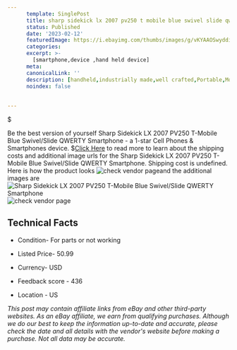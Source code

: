 ```yaml
---
      template: SinglePost
      title: sharp sidekick lx 2007 pv250 t mobile blue swivel slide qwerty smartphone
      status: Published
      date: '2023-02-12'
      featuredImage: https://i.ebayimg.com/thumbs/images/g/vKYAAOSwyddijCnx/s-l225.jpg
      categories: 
      excerpt: >-
        [smartphone,device ,hand held device]
      meta:
      canonicalLink: ''
      description: [handheld,industrially made,well crafted,Portable,Mobile,Compact,Convenient,Lightweight,Maneuverable,Man-portable,Miniature,Carriable,Hand-held,Light,Holdable,Transportable,Mobile device,Pocket-sized,On-the-go,Wireless,Cordless,Compact size,Convenient size, smartphone,device ,hand held device]
      noindex: false
      
        
---
```

$

Be the best version of yourself Sharp Sidekick LX 2007 PV250 T-Mobile Blue Swivel/Slide QWERTY Smartphone - a 1-star Cell Phones & Smartphones device.
$[Click Here](https://www.ebay.com/itm/294999602113?hash=item44af58b3c1%3Ag%3AvKYAAOSwyddijCnx&mkevt=1&mkcid=1&mkrid=711-53200-19255-0&campid=%253CePNCampaignId%253E&customid=%253CreferenceId%253E&toolid=10049) to read more to learn about the shipping costs and additional image urls for the Sharp Sidekick LX 2007 PV250 T-Mobile Blue Swivel/Slide QWERTY Smartphone. Shipping cost is undefined. Here is how the product looks ![check vendor page](https://i.ebayimg.com/thumbs/images/g/vKYAAOSwyddijCnx/s-l225.jpg)and the additional images are![Sharp Sidekick LX 2007 PV250 T-Mobile Blue Swivel/Slide QWERTY Smartphone](https://i.ebayimg.com/images/g/vKYAAOSwyddijCnx/s-l1600.jpg)![check vendor page](https://origin-galleryplus.ebayimg.com/ws/web/294999602113_2_0_1/225x225.jpg,https://origin-galleryplus.ebayimg.com/ws/web/294999602113_3_0_1/225x225.jpg,https://origin-galleryplus.ebayimg.com/ws/web/294999602113_4_0_1/225x225.jpg,https://origin-galleryplus.ebayimg.com/ws/web/294999602113_5_0_1/225x225.jpg,https://origin-galleryplus.ebayimg.com/ws/web/294999602113_6_0_1/225x225.jpg,https://origin-galleryplus.ebayimg.com/ws/web/294999602113_7_0_1/225x225.jpg)



 ## Technical Facts 



     
      

 - Condition- For parts or not working 


      

 - Listed Price- 50.99 


      

 - Currency- USD 


      

 - Feedback score - 436 


      

 - Location - US 


      
      

 *_This post may contain affiliate links from eBay and other third-party websites. As an eBay affiliate, we earn from qualifying purchases. Although we do our best to keep the information up-to-date and accurate, please check the date and all details with the vendor's website before making a purchase. Not all data may be accurate._*






